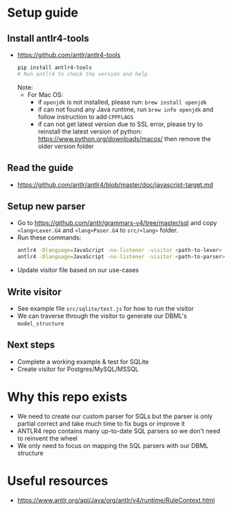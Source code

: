 # Setup guide
## Install antlr4-tools
- https://github.com/antlr/antlr4-tools
  ``` bash
  pip install antlr4-tools
  # Run antlr4 to check the version and help
  ```
  Note:
    - For Mac OS:
      - if `openjdk` is not installed, please run: `brew install openjdk`
      - if can not found any Java runtime, run `brew info openjdk` and follow instruction to add `CPPFLAGS`
      - if can not get latest version due to SSL error, please try to reinstall the latest version of python: https://www.python.org/downloads/macos/ then remove the older version folder
## Read the guide
- https://github.com/antlr/antlr4/blob/master/doc/javascript-target.md
## Setup new parser
- Go to https://github.com/antlr/grammars-v4/tree/master/sql and copy `<lang>Lexer.G4` and `<lang>Paser.G4` to `src/<lang>` folder.
- Run these commands:
  ``` bash
  antlr4 -Dlanguage=JavaScript -no-listener -visitor <path-to-lexer>
  antlr4 -Dlanguage=JavaScript -no-listener -visitor <path-to-parser>
  ```
- Update visitor file based on our use-cases
## Write visitor
- See example file `src/sqlite/test.js` for how to run the visitor
- We can traverse through the visitor to generate our DBML's `model_structure`

## Next steps
- Complete a working example & test for SQLite
- Create visitor for Postgres/MySQL/MSSQL

# Why this repo exists
- We need to create our custom parser for SQLs but the parser is only partial correct and take much time to fix bugs or improve it
- ANTLR4 repo contains many up-to-date SQL parsers so we don't need to reinvent the wheel
- We only need to focus on mapping the SQL parsers with our DBML structure

# Useful resources
- https://www.antlr.org/api/Java/org/antlr/v4/runtime/RuleContext.html